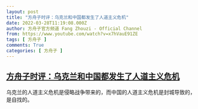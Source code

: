 ```yaml
---
layout: post
title: "方舟子时评：乌克兰和中国都发生了人道主义危机"
date: 2022-03-28T11:19:08.000Z
author: 方舟子官方频道 Fang Zhouzi - Official Channel
from: https://www.youtube.com/watch?v=x7hVauE91ZE
tags: [ 方舟子 ]
comments: True
categories: [ 方舟子 ]
---
```

<!--1648466348000-->
[方舟子时评：乌克兰和中国都发生了人道主义危机](https://www.youtube.com/watch?v=x7hVauE91ZE)
------

<div>
乌克兰的人道主义危机是侵略战争带来的，而中国的人道主义危机是封城导致的，是自找的。
</div>
